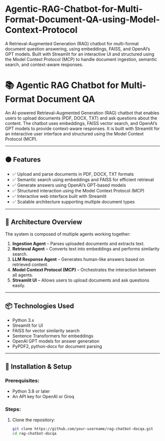 # Agentic-RAG-Chatbot-for-Multi-Format-Document-QA-using-Model-Context-Protocol
A Retrieval-Augmented Generation (RAG) chatbot for multi-format document question answering, using embeddings, FAISS, and OpenAI’s GPT models. Built with Streamlit for an interactive UI and structured using the Model Context Protocol (MCP) to handle document ingestion, semantic search, and context-aware responses.
# 📚 Agentic RAG Chatbot for Multi-Format Document QA

An AI-powered Retrieval-Augmented Generation (RAG) chatbot that enables users to upload documents (PDF, DOCX, TXT) and ask questions about the content. The chatbot uses embeddings, FAISS vector search, and OpenAI’s GPT models to provide context-aware responses. It is built with Streamlit for an interactive user interface and structured using the Model Context Protocol (MCP).

---

## 🟠 Features

- ✅ Upload and parse documents in PDF, DOCX, TXT formats  
- ✅ Semantic search using embeddings and FAISS for efficient retrieval  
- ✅ Generate answers using OpenAI’s GPT-based models  
- ✅ Structured interaction using the Model Context Protocol (MCP)  
- ✅ Interactive web interface built with Streamlit  
- ✅ Scalable architecture supporting multiple document types  

---

## 🧱 Architecture Overview

The system is composed of multiple agents working together:

1. **Ingestion Agent** – Parses uploaded documents and extracts text.
2. **Retrieval Agent** – Converts text into embeddings and performs similarity search.
3. **LLM Response Agent** – Generates human-like answers based on retrieved content.
4. **Model Context Protocol (MCP)** – Orchestrates the interaction between all agents.
5. **Streamlit UI** – Allows users to upload documents and ask questions easily.

---

## 📦 Technologies Used

- Python 3.x
- Streamlit for UI
- FAISS for vector similarity search
- Sentence Transformers for embeddings
- OpenAI GPT models for answer generation
- PyPDF2, python-docx for document parsing

---

## 🚀 Installation & Setup

### Prerequisites:
- Python 3.8 or later
- An API key for OpenAI or Groq

### Steps:

1. Clone the repository:
   ```bash
   git clone https://github.com/your-username/rag-chatbot-docqa.git
   cd rag-chatbot-docqa
